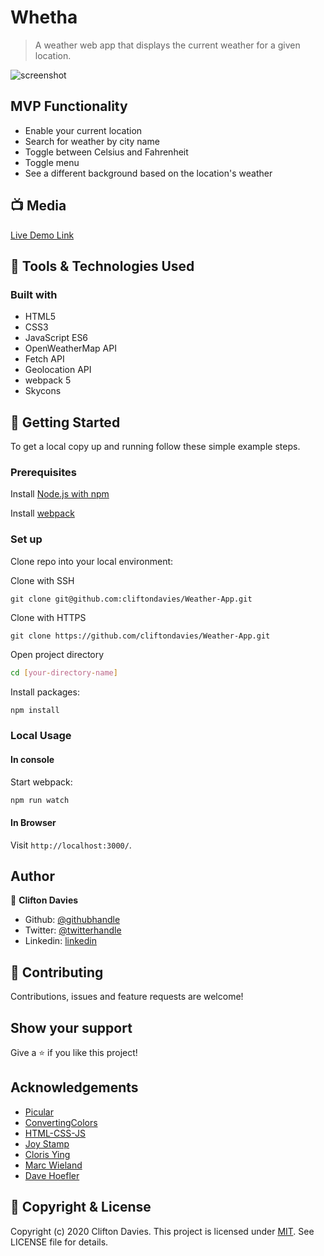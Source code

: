 # Whetha

> A weather web app that displays the current weather for a given location.

![screenshot](weather.png)

## MVP Functionality

- Enable your current location
- Search for weather by city name
- Toggle between Celsius and Fahrenheit
- Toggle menu
- See a different background based on the location's weather

## :tv: Media

[Live Demo Link](https://rawcdn.githack.com/cliftondavies/Weather-App/2a34e2528850eb1cd4bb3d1685314fe695cee40a/dist/index.html)

## :toolbox: Tools & Technologies Used

### Built with

- HTML5
- CSS3
- JavaScript ES6
- OpenWeatherMap API
- Fetch API
- Geolocation API
- webpack 5
- Skycons

## :rocket: Getting Started

To get a local copy up and running follow these simple example steps.

### Prerequisites

Install [Node.js with npm](https://nodejs.org/en/download/)

Install [webpack](https://webpack.js.org/guides/getting-started/)

### Set up

Clone repo into your local environment:

Clone with SSH

```git
git clone git@github.com:cliftondavies/Weather-App.git
```

Clone with HTTPS

```git
git clone https://github.com/cliftondavies/Weather-App.git
```

Open project directory

```bash
cd [your-directory-name]
```

Install packages:

```javascript
npm install
```

### Local Usage

#### In console

Start webpack:

```javascript
npm run watch
```

#### In Browser

Visit `http://localhost:3000/`.

## Author

👤 **Clifton Davies**

- Github: [@githubhandle](https://github.com/cliftondavies)
- Twitter: [@twitterhandle](https://twitter.com/cliftonaedavies)
- Linkedin: [linkedin](https://www.linkedin.com/in/clifton-davies-mbcs/)

## 🤝 Contributing

Contributions, issues and feature requests are welcome!

## Show your support

Give a ⭐️ if you like this project!

## Acknowledgements

- [Picular](https://picular.co/)
- [ConvertingColors](https://convertingcolors.com/)
- [HTML-CSS-JS](https://html-css-js.com/css/generator/box-shadow/)
- [Joy Stamp](https://unsplash.com/s/photos/rainy?utm_source=unsplash&amp;utm_medium=referral&amp;utm_content=creditCopyText)
- [Cloris Ying](https://unsplash.com/s/photos/snowy?utm_source=unsplash&amp;utm_medium=referral&amp;utm_content=creditCopyText)
- [Marc Wieland](https://unsplash.com/s/photos/cloudy?utm_source=unsplash&amp;utm_medium=referral&amp;utm_content=creditCopyText)
- [Dave Hoefler](https://unsplash.com/s/photos/foggy?utm_source=unsplash&amp;utm_medium=referral&amp;utm_content=creditCopyText)

## 📝 Copyright & License

Copyright (c) 2020 Clifton Davies.
This project is licensed under [MIT](https://opensource.org/licenses/MIT). See LICENSE file for details.
